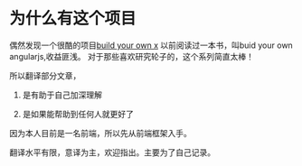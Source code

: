 # 为什么有这个项目

偶然发现一个很酷的项目[build your own x](https://github.com/danistefanovic/build-your-own-x/blob/master/README.md)
   以前阅读过一本书，叫buid your own angularjs,收益匪浅。
   对于那些喜欢研究轮子的，这个系列简直太棒！

   所以翻译部分文章，

   1. 是有助于自己加深理解

   2. 是如果能帮助到任何人就更好了

因为本人目前是一名前端，所以先从前端框架入手。

翻译水平有限，意译为主，欢迎指出。主要为了自己记录。
